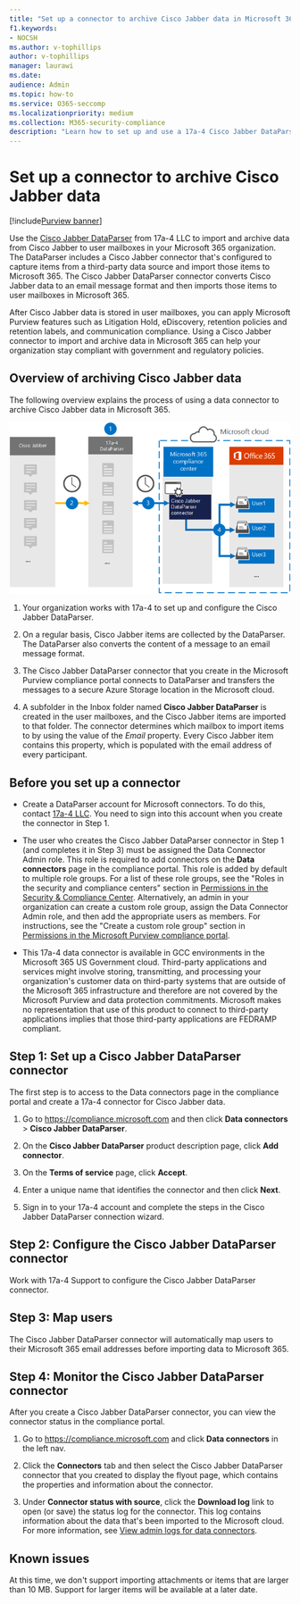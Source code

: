 ```yaml
---
title: "Set up a connector to archive Cisco Jabber data in Microsoft 365"
f1.keywords:
- NOCSH
ms.author: v-tophillips
author: v-tophillips
manager: laurawi
ms.date: 
audience: Admin
ms.topic: how-to
ms.service: O365-seccomp
ms.localizationpriority: medium
ms.collection: M365-security-compliance
description: "Learn how to set up and use a 17a-4 Cisco Jabber DataParser connector to import and archive Cisco Jabber data in Microsoft 365."
---
```


# Set up a connector to archive Cisco Jabber data

[!include[Purview banner](../includes/purview-rebrand-banner.md)]

Use the [Cisco Jabber DataParser](https://www.17a-4.com/jabber-dataparser/) from 17a-4 LLC to import and archive data from Cisco Jabber to user mailboxes in your Microsoft 365 organization. The DataParser includes a Cisco Jabber connector that's configured to capture items from a third-party data source and import those items to Microsoft 365. The Cisco Jabber DataParser connector converts Cisco Jabber data to an email message format and then imports those items to user mailboxes in Microsoft 365.

After Cisco Jabber data is stored in user mailboxes, you can apply Microsoft Purview features such as Litigation Hold, eDiscovery, retention policies and retention labels, and communication compliance. Using a Cisco Jabber connector to import and archive data in Microsoft 365 can help your organization stay compliant with government and regulatory policies.

## Overview of archiving Cisco Jabber data

The following overview explains the process of using a data connector to archive Cisco Jabber data in Microsoft 365.

![Archiving workflow for Cisco Jabber data from 17a-4.](../media/CiscoJabberDataParserConnectorWorkflow.png)

1. Your organization works with 17a-4 to set up and configure the Cisco Jabber DataParser.

2. On a regular basis, Cisco Jabber items are collected by the DataParser. The DataParser also converts the content of a message to an email message format.

3. The Cisco Jabber DataParser connector that you create in the Microsoft Purview compliance portal connects to DataParser and transfers the messages to a secure Azure Storage location in the Microsoft cloud.

4. A subfolder in the Inbox folder named **Cisco Jabber DataParser** is created in the user mailboxes, and the Cisco Jabber items are imported to that folder. The connector determines which mailbox to import items to by using the value of the *Email* property. Every Cisco Jabber item contains this property, which is populated with the email address of every participant.

## Before you set up a connector

- Create a DataParser account for Microsoft connectors. To do this, contact [17a-4 LLC](https://www.17a-4.com/contact/). You need to sign into this account when you create the connector in Step 1.

- The user who creates the Cisco Jabber DataParser connector in Step 1 (and completes it in Step 3) must be assigned the Data Connector Admin role. This role is required to add connectors on the **Data connectors** page in the compliance portal. This role is added by default to multiple role groups. For a list of these role groups, see the "Roles in the security and compliance centers" section in [Permissions in the Security & Compliance Center](../security/office-365-security/permissions-in-the-security-and-compliance-center.md#roles-in-the-security--compliance-center). Alternatively, an admin in your organization can create a custom role group, assign the Data Connector Admin role, and then add the appropriate users as members. For instructions, see the "Create a custom role group" section in [Permissions in the Microsoft Purview compliance portal](microsoft-365-compliance-center-permissions.md#create-a-custom-role-group).

- This 17a-4 data connector is available in GCC environments in the Microsoft 365 US Government cloud. Third-party applications and services might involve storing, transmitting, and processing your organization's customer data on third-party systems that are outside of the Microsoft 365 infrastructure and therefore are not covered by the Microsoft Purview and data protection commitments. Microsoft makes no representation that use of this product to connect to third-party applications implies that those third-party applications are FEDRAMP compliant.

## Step 1: Set up a Cisco Jabber DataParser connector

The first step is to access to the Data connectors page in the compliance portal and create a 17a-4 connector for Cisco Jabber data.

1. Go to <https://compliance.microsoft.com> and then click **Data connectors** > **Cisco Jabber DataParser**.

2. On the **Cisco Jabber DataParser** product description page, click **Add connector**.

3. On the **Terms of service** page, click **Accept**.

4. Enter a unique name that identifies the connector and then click **Next**.

5. Sign in to your 17a-4 account and complete the steps in the Cisco Jabber DataParser connection wizard.

## Step 2: Configure the Cisco Jabber DataParser connector

Work with 17a-4 Support to configure the Cisco Jabber DataParser connector.

## Step 3: Map users

The Cisco Jabber DataParser connector will automatically map users to their Microsoft 365 email addresses before importing data to Microsoft 365.

## Step 4: Monitor the Cisco Jabber DataParser connector

After you create a Cisco Jabber DataParser connector, you can view the connector status in the compliance portal.

1. Go to <https://compliance.microsoft.com> and click **Data connectors** in the left nav.

2. Click the **Connectors** tab and then select the Cisco Jabber DataParser connector that you created to display the flyout page, which contains the properties and information about the connector.

3. Under **Connector status with source**, click the **Download log** link to open (or save) the status log for the connector. This log contains information about the data that's been imported to the Microsoft cloud. For more information, see [View admin logs for data connectors](data-connector-admin-logs.md).

## Known issues

At this time, we don't support importing attachments or items that are larger than 10 MB. Support for larger items will be available at a later date.
